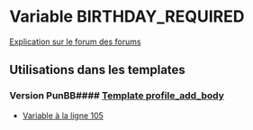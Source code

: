 # Variable BIRTHDAY_REQUIRED
[Explication sur le forum des forums](http://forum.forumactif.com/t294113-listing-des-variables#BIRTHDAY_REQUIRED)
## Utilisations dans les templates
### Version PunBB#### [Template profile_add_body](punbb/profile_add_body.md)
* [Variable à la ligne 105](../punbb/profile_add_body.tpl#L105)